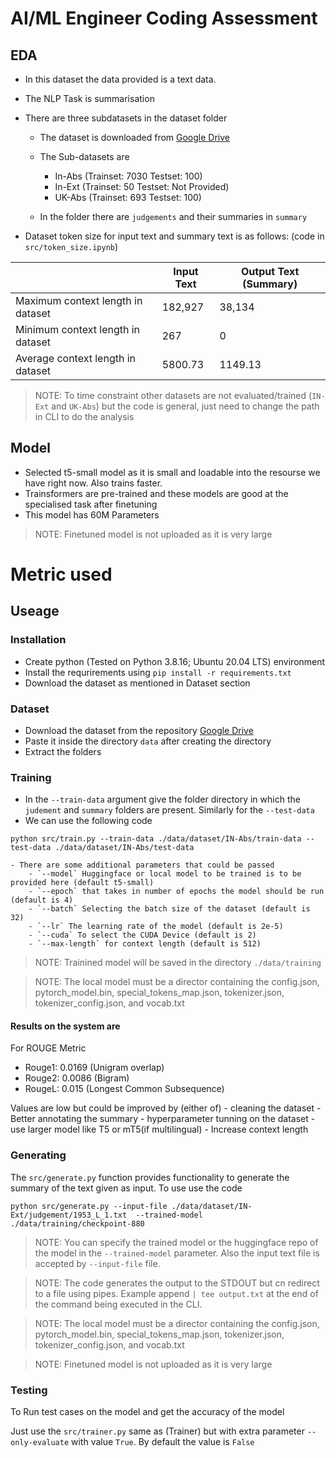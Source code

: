 # AI/ML Engineer Coding Assessment

## EDA
- In this dataset the data provided is a text data.
- The NLP Task is summarisation
- There are three subdatasets in the dataset folder
    - The dataset is downloaded from [Google Drive](https://drive.google.com/drive/u/1/folders/1q9Hd3ChNzamrHpWP_MlT-LYi6EYDjDKc)
    - The Sub-datasets are 
        - In-Abs (Trainset: 7030 Testset: 100)
        - In-Ext (Trainset: 50 Testset: Not Provided)
        - UK-Abs (Trainset: 693 Testset: 100)

    - In the folder there are `judgements` and their summaries in `summary`

- Dataset token size for input text and summary text is as follows: (code in `src/token_size.ipynb`)


|                                   | Input Text | Output Text (Summary) |
|-----------------------------------|------------|-----------------------|
| Maximum context length in dataset | 182,927     | 38,134                 |
| Minimum context length in dataset | 267        | 0                     |
| Average context length in dataset | 5800.73    | 1149.13               |

>NOTE: To time constraint other datasets are not evaluated/trained (`IN-Ext` and `UK-Abs`) but the code is general, just need to change the path in CLI to do the analysis


## Model
- Selected t5-small model as it is small and loadable into the resourse we have right now. Also trains faster.
- Trainsformers are pre-trained and these models are good at the specialised task after finetuning
- This model has 60M Parameters

> NOTE: Finetuned model is not uploaded as it is very large

# Metric used

## Useage
### Installation
- Create python (Tested on Python 3.8.16; Ubuntu 20.04 LTS) environment
- Install the requrirements using `pip install -r requirements.txt`
- Download the dataset as mentioned in Dataset section

### Dataset
- Download the dataset from the repository [Google Drive](https://drive.google.com/drive/u/1/folders/1q9Hd3ChNzamrHpWP_MlT-LYi6EYDjDKc)
- Paste it inside the directory `data` after creating the directory
- Extract the folders

### Training
- In the `--train-data` argument give the folder directory in which the `judement` and `summary` folders are present. Similarly for the `--test-data`
- We can use the following code
```
python src/train.py --train-data ./data/dataset/IN-Abs/train-data --test-data ./data/dataset/IN-Abs/test-data
```
    - There are some additional parameters that could be passed 
        - `--model` Huggingface or local model to be trained is to be provided here (default t5-small)
        - `--epoch` that takes in number of epochs the model should be run (default is 4)
        - `--batch` Selecting the batch size of the dataset (default is 32)
        - `--lr` The learning rate of the model (default is 2e-5)
        - `--cuda` To select the CUDA Device (default is 2)
        - `--max-length` for context length (default is 512)

> NOTE: Trainined model will be saved in the directory `./data/training`

> NOTE: The local model must be a director containing the config.json, pytorch_model.bin, special_tokens_map.json, tokenizer.json, tokenizer_config.json, and vocab.txt 

#### Results on the system are
For ROUGE Metric
- Rouge1: 0.0169 (Unigram overlap)
- Rouge2: 0.0086 (Bigram)
- RougeL: 0.015 (Longest Common Subsequence)

Values are low but could be improved by (either of)
    - cleaning the dataset
    - Better annotating the summary 
    - hyperparameter tunning on the dataset
    - use larger model like T5 or mT5(if multilingual) 
    - Increase context length

### Generating

The `src/generate.py` function provides functionality to generate the summary of the text given as input. To use use the code 
```
python src/generate.py --input-file ./data/dataset/IN-Ext/judgement/1953_L_1.txt  --trained-model ./data/training/checkpoint-880
```

> NOTE: You can specify the trained model or the huggingface repo of the model in the `--trained-model` parameter. Also the input text file is accepted by `--input-file` file. 

> NOTE: The code generates the output to the STDOUT but cn redirect to a file using pipes. Example append `| tee output.txt` at the end of the command being executed in the CLI.

> NOTE: The local model must be a director containing the config.json, pytorch_model.bin, special_tokens_map.json, tokenizer.json, tokenizer_config.json, and vocab.txt

> NOTE: Finetuned model is not uploaded as it is very large

### Testing
To Run test cases on the model and get the accuracy of the model

Just use the `src/trainer.py` same as (Trainer) but with extra parameter `--only-evaluate` with value `True`. By default the value is `False`
